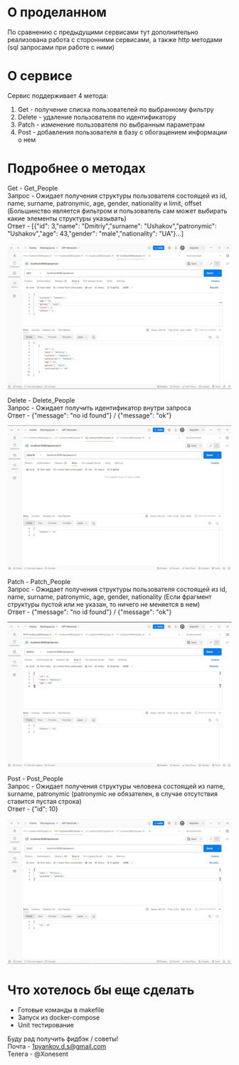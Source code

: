 # О проделанном  
По сравнению с предыдущими сервисами тут дополнительно реализована работа с сторонними сервисами, а также http методами (sql запросами при работе с ними)  

# О сервисе  
Сервис поддерживает 4 метода:  
1. Get - получение списка пользователей по выбранному фильтру  
2. Delete - удаление пользователя по идентификатору  
3. Patch - изменение пользователя по выбранным параметрам  
4. Post - добавления пользователя в базу с обогащением информации о нем  

# Подробнее о методах  
Get - Get_People  
Запрос - Ожидает получения структуры пользователя состоящей из id, name, surname, patronymic, age, gender, nationality и limit, offset (Большинство является фильтром и пользователь сам может выбирать какие элементы структуры указывать)  
Ответ - [{"id": 3,"name": "Dmitriy","surname": "Ushakov","patronymic": "Ushakov","age": 43,"gender": "male","nationality": "UA"}...]  

![1.png](_materials/Images/Get_method.jpg)  

Delete - Delete_People  
Запрос - Ожидает получить идентификатор внутри запроса  
Ответ - {"message": "no id found"} / {"message": "ok"}  

![2.png](_materials/Images/Delete_method.jpg)  

Patch - Patch_People  
Запрос - Ожидает получения структуры пользователя состоящей из id, name, surname, patronymic, age, gender, nationality (Если фрагмент структуры пустой или не указан, то ничего не меняется в нем)  
Ответ - {"message": "no id found"} / {"message": "ok"}  

![3.png](_materials/Images/Patch_method.jpg)  

Post - Post_People  
Запрос - Ожидает получения структуры человека состоящей из name, surname, patronymic (patronymic не обязателен, в случае отсутствия ставится пустая строка)  
Ответ - {"id": 10}  

![4.png](_materials/Images/Post_method.jpg)  

# Что хотелось бы еще сделать  
- Готовые команды в makefile  
- Запуск из docker-compose  
- Unit тестирование  

Буду рад получить фидбэк / советы!  
Почта - 1pyankov.d.s@gmail.com  
Телега - @Xonesent  